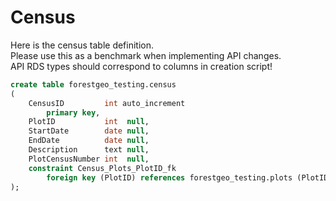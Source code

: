 # Census

Here is the census table definition. <br /> 
Please use this as a benchmark when implementing API changes. <br /> 
API RDS types should correspond to columns in creation script!

```SQL
create table forestgeo_testing.census
(
    CensusID         int auto_increment
        primary key,
    PlotID           int  null,
    StartDate        date null,
    EndDate          date null,
    Description      text null,
    PlotCensusNumber int  null,
    constraint Census_Plots_PlotID_fk
        foreign key (PlotID) references forestgeo_testing.plots (PlotID)
);
```